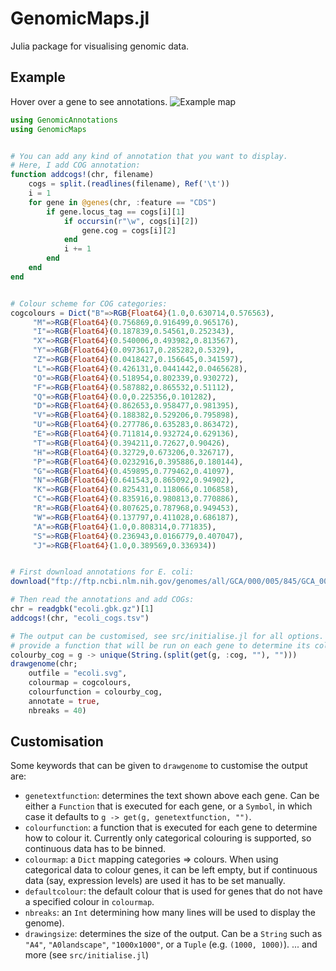 # GenomicMaps.jl
Julia package for visualising genomic data.

## Example
Hover over a gene to see annotations.
![Example map]("https://raw.githubusercontent.com/kdyrhage/GenomicMaps.jl/assets/ecoli.svg?sanitize=true")

```julia
using GenomicAnnotations
using GenomicMaps


# You can add any kind of annotation that you want to display.
# Here, I add COG annotation:
function addcogs!(chr, filename)
    cogs = split.(readlines(filename), Ref('\t'))
    i = 1
    for gene in @genes(chr, :feature == "CDS")
        if gene.locus_tag == cogs[i][1]
            if occursin(r"\w", cogs[i][2])
                gene.cog = cogs[i][2]
            end
            i += 1
        end
    end
end


# Colour scheme for COG categories:
cogcolours = Dict("B"=>RGB{Float64}(1.0,0.630714,0.576563),
     "M"=>RGB{Float64}(0.756869,0.916499,0.965176),
     "I"=>RGB{Float64}(0.187839,0.54561,0.252343),
     "X"=>RGB{Float64}(0.540006,0.493982,0.813567),
     "Y"=>RGB{Float64}(0.0973617,0.285282,0.5329),
     "Z"=>RGB{Float64}(0.0418427,0.156645,0.341597),
     "L"=>RGB{Float64}(0.426131,0.0441442,0.0465628),
     "O"=>RGB{Float64}(0.518954,0.802339,0.930272),
     "F"=>RGB{Float64}(0.587882,0.865532,0.51112),
     "Q"=>RGB{Float64}(0.0,0.225356,0.101282),
     "D"=>RGB{Float64}(0.862653,0.958477,0.981395),
     "V"=>RGB{Float64}(0.188382,0.529206,0.795898),
     "U"=>RGB{Float64}(0.277786,0.635283,0.863472),
     "E"=>RGB{Float64}(0.711814,0.932724,0.629136),
     "T"=>RGB{Float64}(0.394211,0.72627,0.90426),
     "H"=>RGB{Float64}(0.32729,0.673206,0.326717),
     "P"=>RGB{Float64}(0.0232916,0.395886,0.180144),
     "G"=>RGB{Float64}(0.459895,0.779462,0.41097),
     "N"=>RGB{Float64}(0.641543,0.865092,0.94902),
     "K"=>RGB{Float64}(0.825431,0.118066,0.106858),
     "C"=>RGB{Float64}(0.835916,0.980813,0.770886),
     "R"=>RGB{Float64}(0.807625,0.787968,0.949453),
     "W"=>RGB{Float64}(0.137797,0.411028,0.686187),
     "A"=>RGB{Float64}(1.0,0.808314,0.771835),
     "S"=>RGB{Float64}(0.236943,0.0166779,0.407047),
     "J"=>RGB{Float64}(1.0,0.389569,0.336934))


# First download annotations for E. coli:
download("ftp://ftp.ncbi.nlm.nih.gov/genomes/all/GCA/000/005/845/GCA_000005845.2_ASM584v2/GCA_000005845.2_ASM584v2_genomic.gbff.gz", "ecoli.gbk.gz")

# Then read the annotations and add COGs:
chr = readgbk("ecoli.gbk.gz")[1]
addcogs!(chr, "ecoli_cogs.tsv")

# The output can be customised, see src/initialise.jl for all options. Here I
# provide a function that will be run on each gene to determine its colour:
colourby_cog = g -> unique(String.(split(get(g, :cog, ""), "")))
drawgenome(chr;
    outfile = "ecoli.svg",
    colourmap = cogcolours,
    colourfunction = colourby_cog,
    annotate = true,
    nbreaks = 40)
```

## Customisation
Some keywords that can be given to `drawgenome` to customise the output are:
- `genetextfunction`: determines the text shown above each gene. Can be either a `Function` that is executed for each gene, or a `Symbol`, in which case it defaults to `g -> get(g, genetextfunction, "")`.
- `colourfunction`: a function that is executed for each gene to determine how to colour it. Currently only categorical colouring is supported, so continuous data has to be binned.
- `colourmap`: a `Dict` mapping categories => colours. When using categorical data to colour genes, it can be left empty, but if continuous data (say, expression levels) are used it has to be set manually.
- `defaultcolour`: the default colour that is used for genes that do not have a specified colour in `colourmap`.
- `nbreaks`: an `Int` determining how many lines will be used to display the genome).
- `drawingsize`: determines the size of the output. Can be a `String` such as `"A4"`, `"A0landscape"`, `"1000x1000"`, or a `Tuple` (e.g. `(1000, 1000)`).
... and more (see `src/initialise.jl`)
